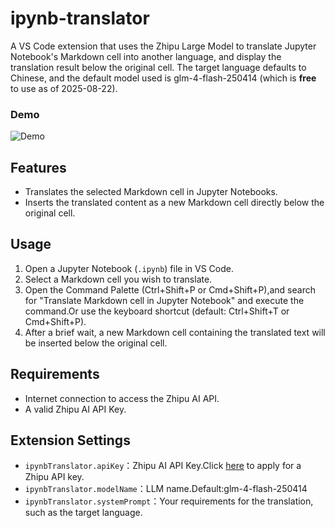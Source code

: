 # ipynb-translator

A VS Code extension that uses the Zhipu Large Model to translate Jupyter Notebook's Markdown cell into another language, and display the translation result below the original cell. The target language defaults to Chinese, and the default model used is glm-4-flash-250414 (which is **free** to use as of 2025-08-22).

### Demo

![Demo](https://raw.githubusercontent.com/nonenet/ipynb-translator/refs/heads/main/images/demo.gif)

## Features

- Translates the selected Markdown cell in Jupyter Notebooks.
- Inserts the translated content as a new Markdown cell directly below the original cell.

## Usage

1. Open a Jupyter Notebook (`.ipynb`) file in VS Code.
2. Select a Markdown cell you wish to translate.
3. Open the Command Palette (Ctrl+Shift+P or Cmd+Shift+P),and search for "Translate Markdown cell in Jupyter Notebook" and  execute the command.Or use the keyboard shortcut (default: Ctrl+Shift+T or Cmd+Shift+P).
4. After a brief wait, a new Markdown cell containing the translated text will be inserted below the original cell.

## Requirements

- Internet connection to access the Zhipu AI API.
- A valid Zhipu AI API Key.

## Extension Settings

* `ipynbTranslator.apiKey`：Zhipu AI API Key.Click [here](https://open.bigmodel.cn/) to apply for a Zhipu API key.
* `ipynbTranslator.modelName`：LLM name.Default:glm-4-flash-250414
* `ipynbTranslator.systemPrompt`：Your requirements for the translation, such as the target language.
